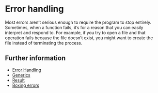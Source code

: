# Error handling

Most errors aren’t serious enough to require the program to stop entirely.
Sometimes, when a function fails, it’s for a reason that you can easily interpret and respond to.
For example, if you try to open a file and that operation fails because the file doesn’t exist, you might want to create
the file instead of terminating the process.

## Further information

- [Error Handling](https://doc.rust-lang.org/book/ch09-02-recoverable-errors-with-result.html)
- [Generics](https://doc.rust-lang.org/book/ch10-01-syntax.html)
- [Result](https://doc.rust-lang.org/rust-by-example/error/result.html)
- [Boxing errors](https://doc.rust-lang.org/rust-by-example/error/multiple_error_types/boxing_errors.html)
